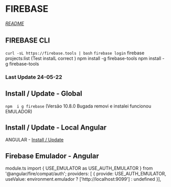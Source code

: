 # FIREBASE
###### [README](./../README.md)

## FIREBASE CLI
`curl -sL https://firebase.tools | bash`
`firebase login`
firebase projects:list (Test instalL correct )
npm install -g firebase-tools
npm install -g firebase-tools 

### Last Update 24-05-22

## Install / Update - Global
`npm  i g firebase` (Versão 10.8.0 Bugada removi e instalei funcionou EMULADOR)
## Install / Update - Local Angular
ANGULAR - [Install / Update](../../front-app/.readme/angular.md) 

## Firebase Emulador - Angular
module.ts
import { USE_EMULATOR as USE_AUTH_EMULATOR } from '@angular/fire/compat/auth';
providers: [ { provide: USE_AUTH_EMULATOR, useValue: environment.emulador ? ['http://localhost:9099'] : undefined }],

